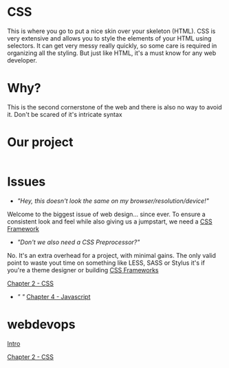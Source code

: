 # CSS

This is where you go to put a nice skin over your skeleton (HTML). CSS is very extensive and allows you to style the elements of your HTML using selectors. It can get very messy really quickly, so some care is required in organizing all the styling. But just like HTML, it's a must know for any web developer.

# Why?

This is the second cornerstone of the web and there is also no way to avoid it. Don't be scared of it's intricate syntax 

# Our project

```code
```

# Issues
- *"Hey, this doesn't look the same on my browser/resolution/device!"*

Welcome to the biggest issue of web design... since ever.
To ensure a consistent look and feel while also giving us a jumpstart, we need a [CSS Framework](chapter3.md)

- *"Don't we also need a CSS Preprocessor?"*

No. It's an extra overhead for a project, with minimal gains. The only valid point to waste yout time on something like LESS, SASS or Stylus it's if you're a theme designer or building [CSS Frameworks](chapter3.md)


 [Chapter 2 - CSS](chapter2.md)
- *" "*
 [Chapter 4 - Javascript](chapter4.md)
# webdevops
[Intro](../README.md)

[Chapter 2 - CSS](chapter2.md) 
